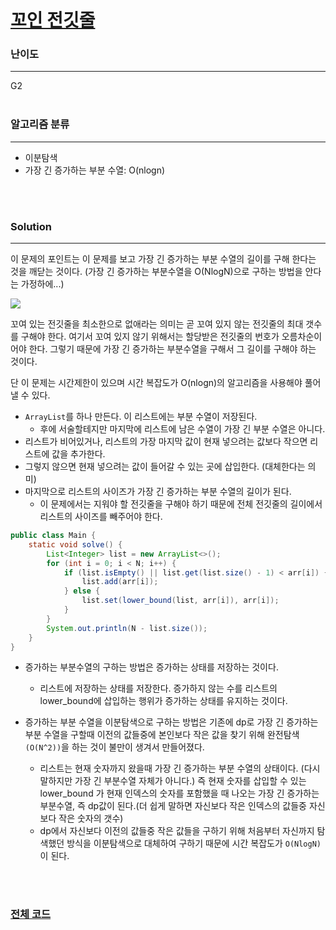 # [꼬인 전깃줄](https://www.acmicpc.net/problem/1365)

### 난이도

***
G2
<br><br>

### 알고리즘 분류

***

* 이분탐색
* 가장 긴 증가하는 부분 수열: O(nlogn)

<br><br>

### Solution

***

이 문제의 포인트는 이 문제를 보고 가장 긴 증가하는 부분 수열의 길이를 구해 한다는 것을 깨닫는 것이다. (가장 긴 증가하는 부분수열을 O(NlogN)으로 구하는 방법을 안다는 가정하에...)

![](https://onlinejudgeimages.s3-ap-northeast-1.amazonaws.com/upload/201004/picpicpicpicpicpicpicp.JPG)

꼬여 있는 전깃줄을 최소한으로 없애라는 의미는 곧 꼬여 있지 않는 전깃줄의 최대 갯수를 구해야 한다. 여기서 꼬여 있지 않기 위해서는 할당받은 전깃줄의 번호가 오름차순이어야 한다. 그렇기 때문에 가장 긴 증가하는
부분수열을 구해서 그 길이를 구해야 하는 것이다.

단 이 문제는 시간제한이 있으며 시간 복잡도가 O(nlogn)의 알고리즘을 사용해야 풀어낼 수 있다.

* `ArrayList`를 하나 만든다. 이 리스트에는 부분 수열이 저장된다.
    * 후에 서술할테지만 마지막에 리스트에 남은 수열이 가장 긴 부분 수열은 아니다.
* 리스트가 비어있거나, 리스트의 가장 마지막 값이 현재 넣으려는 값보다 작으면 리스트에 값을 추가한다.
* 그렇지 않으면 현재 넣으려는 값이 들어갈 수 있는 곳에 삽입한다. (대체한다는 의미)
* 마지막으로 리스트의 사이즈가 가장 긴 증가하는 부분 수열의 길이가 된다.
    * 이 문제에서는 지워야 할 전깃줄을 구해야 하기 때문에 전체 전깃줄의 길이에서 리스트의 사이즈를 빼주어야 한다.

```java
public class Main {
    static void solve() {
        List<Integer> list = new ArrayList<>();
        for (int i = 0; i < N; i++) {
            if (list.isEmpty() || list.get(list.size() - 1) < arr[i]) {
                list.add(arr[i]);
            } else {
                list.set(lower_bound(list, arr[i]), arr[i]);
            }
        }
        System.out.println(N - list.size());
    }
}
```

* 증가하는 부분수열의 구하는 방법은 증가하는 상태를 저장하는 것이다.
    * 리스트에 저장하는 상태를 저장한다. 증가하지 않는 수를 리스트의 lower_bound에 삽입하는 행위가 증가하는 상태를 유지하는 것이다.


* 증가하는 부분 수열을 이분탐색으로 구하는 방법은 기존에 dp로 가장 긴 증가하는 부분 수열을 구할때 이전의 값들중에 본인보다 작은 값을 찾기 위해 완전탐색`(O(N^2))`을 하는 것이 불만이 생겨서 만들어졌다.
    * 리스트는 현재 숫자까지 왔을때 가장 긴 증가하는 부분 수열의 상태이다. (다시 말하지만 가장 긴 부분수열 자체가 아니다.) 즉 현재 숫자를 삽입할 수 있는 lower_bound 가 현재 인덱스의 숫자를
      포함했을 때 나오는 가장 긴 증가하는 부분수열, 즉 dp값이 된다.(더 쉽게 말하면 자신보다 작은 인덱스의 값들중 자신보다 작은 숫자의 갯수)
    * dp에서 자신보다 이전의 값들중 작은 값들을 구하기 위해 처음부터 자신까지 탐색했던 방식을 이분탐색으로 대체하여 구하기 때문에 시간 복잡도가 `O(NlogN)`이 된다.

<br><br>

### [전체 코드](https://github.com/Jungmin-Seo0527/CodingTest/blob/main/src/binarySearch/BOJ1365_꼬인_전깃줄.java)
